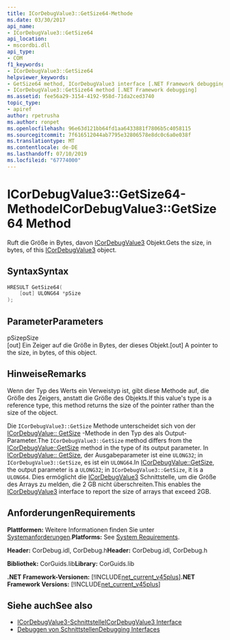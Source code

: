 ```yaml
---
title: ICorDebugValue3::GetSize64-Methode
ms.date: 03/30/2017
api_name:
- ICorDebugValue3::GetSize64
api_location:
- mscordbi.dll
api_type:
- COM
f1_keywords:
- ICorDebugValue3::GetSize64
helpviewer_keywords:
- GetSize64 method, ICorDebugValue3 interface [.NET Framework debugging]
- ICorDebugValue3::GetSize64 method [.NET Framework debugging]
ms.assetid: fee56a29-3154-4192-958d-71da2ced3740
topic_type:
- apiref
author: rpetrusha
ms.author: ronpet
ms.openlocfilehash: 96e63d121bb64fd1aa6433881f7806b5c4058115
ms.sourcegitcommit: 7f616512044ab7795e32806578e8dc0c6a0e038f
ms.translationtype: MT
ms.contentlocale: de-DE
ms.lasthandoff: 07/10/2019
ms.locfileid: "67774000"
---
```

# <a name="icordebugvalue3getsize64-method"></a><span data-ttu-id="192a4-102">ICorDebugValue3::GetSize64-Methode</span><span class="sxs-lookup"><span data-stu-id="192a4-102">ICorDebugValue3::GetSize64 Method</span></span>
<span data-ttu-id="192a4-103">Ruft die Größe in Bytes, davon [ICorDebugValue3](../../../../docs/framework/unmanaged-api/debugging/icordebugvalue3-interface.md) Objekt.</span><span class="sxs-lookup"><span data-stu-id="192a4-103">Gets the size, in bytes, of this [ICorDebugValue3](../../../../docs/framework/unmanaged-api/debugging/icordebugvalue3-interface.md) object.</span></span>  
  
## <a name="syntax"></a><span data-ttu-id="192a4-104">Syntax</span><span class="sxs-lookup"><span data-stu-id="192a4-104">Syntax</span></span>  
  
```cpp  
HRESULT GetSize64(  
    [out] ULONG64 *pSize  
);  
```  
  
## <a name="parameters"></a><span data-ttu-id="192a4-105">Parameter</span><span class="sxs-lookup"><span data-stu-id="192a4-105">Parameters</span></span>  
 <span data-ttu-id="192a4-106">pSize</span><span class="sxs-lookup"><span data-stu-id="192a4-106">pSize</span></span>  
 <span data-ttu-id="192a4-107">[out] Ein Zeiger auf die Größe in Bytes, der dieses Objekt.</span><span class="sxs-lookup"><span data-stu-id="192a4-107">[out] A pointer to the size, in bytes, of this object.</span></span>  
  
## <a name="remarks"></a><span data-ttu-id="192a4-108">Hinweise</span><span class="sxs-lookup"><span data-stu-id="192a4-108">Remarks</span></span>  
 <span data-ttu-id="192a4-109">Wenn der Typ des Werts ein Verweistyp ist, gibt diese Methode auf, die Größe des Zeigers, anstatt die Größe des Objekts.</span><span class="sxs-lookup"><span data-stu-id="192a4-109">If this value's type is a reference type, this method returns the size of the pointer rather than the size of the object.</span></span>  
  
 <span data-ttu-id="192a4-110">Die `ICorDebugValue3::GetSize` Methode unterscheidet sich von der [ICorDebugValue:: GetSize](../../../../docs/framework/unmanaged-api/debugging/icordebugvalue-getsize-method.md) -Methode in den Typ des als Output-Parameter.</span><span class="sxs-lookup"><span data-stu-id="192a4-110">The `ICorDebugValue3::GetSize` method differs from the [ICorDebugValue::GetSize](../../../../docs/framework/unmanaged-api/debugging/icordebugvalue-getsize-method.md) method in the type of its output parameter.</span></span> <span data-ttu-id="192a4-111">In [ICorDebugValue:: GetSize](../../../../docs/framework/unmanaged-api/debugging/icordebugvalue-getsize-method.md), der Ausgabeparameter ist eine `ULONG32`; in `ICorDebugValue3::GetSize`, es ist ein `ULONG64`.</span><span class="sxs-lookup"><span data-stu-id="192a4-111">In [ICorDebugValue::GetSize](../../../../docs/framework/unmanaged-api/debugging/icordebugvalue-getsize-method.md), the output parameter is a `ULONG32`; in `ICorDebugValue3::GetSize`, it is a `ULONG64`.</span></span> <span data-ttu-id="192a4-112">Dies ermöglicht die [ICorDebugValue3](../../../../docs/framework/unmanaged-api/debugging/icordebugvalue3-interface.md) Schnittstelle, um die Größe des Arrays zu melden, die 2 GB nicht überschreiten.</span><span class="sxs-lookup"><span data-stu-id="192a4-112">This enables the [ICorDebugValue3](../../../../docs/framework/unmanaged-api/debugging/icordebugvalue3-interface.md) interface to report the size of arrays that exceed 2GB.</span></span>  
  
## <a name="requirements"></a><span data-ttu-id="192a4-113">Anforderungen</span><span class="sxs-lookup"><span data-stu-id="192a4-113">Requirements</span></span>  
 <span data-ttu-id="192a4-114">**Plattformen:** Weitere Informationen finden Sie unter [Systemanforderungen](../../../../docs/framework/get-started/system-requirements.md).</span><span class="sxs-lookup"><span data-stu-id="192a4-114">**Platforms:** See [System Requirements](../../../../docs/framework/get-started/system-requirements.md).</span></span>  
  
 <span data-ttu-id="192a4-115">**Header:** CorDebug.idl, CorDebug.h</span><span class="sxs-lookup"><span data-stu-id="192a4-115">**Header:** CorDebug.idl, CorDebug.h</span></span>  
  
 <span data-ttu-id="192a4-116">**Bibliothek:** CorGuids.lib</span><span class="sxs-lookup"><span data-stu-id="192a4-116">**Library:** CorGuids.lib</span></span>  
  
 <span data-ttu-id="192a4-117">**.NET Framework-Versionen:** [!INCLUDE[net_current_v45plus](../../../../includes/net-current-v45plus-md.md)]</span><span class="sxs-lookup"><span data-stu-id="192a4-117">**.NET Framework Versions:** [!INCLUDE[net_current_v45plus](../../../../includes/net-current-v45plus-md.md)]</span></span>  
  
## <a name="see-also"></a><span data-ttu-id="192a4-118">Siehe auch</span><span class="sxs-lookup"><span data-stu-id="192a4-118">See also</span></span>

- [<span data-ttu-id="192a4-119">ICorDebugValue3-Schnittstelle</span><span class="sxs-lookup"><span data-stu-id="192a4-119">ICorDebugValue3 Interface</span></span>](../../../../docs/framework/unmanaged-api/debugging/icordebugvalue3-interface.md)
- [<span data-ttu-id="192a4-120">Debuggen von Schnittstellen</span><span class="sxs-lookup"><span data-stu-id="192a4-120">Debugging Interfaces</span></span>](../../../../docs/framework/unmanaged-api/debugging/debugging-interfaces.md)
